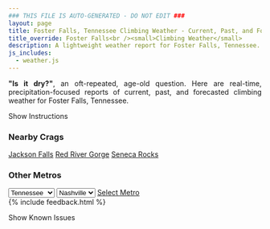 ```yaml
---
### THIS FILE IS AUTO-GENERATED - DO NOT EDIT ###
layout: page
title: Foster Falls, Tennessee Climbing Weather - Current, Past, and Forecasted Report
title_override: Foster Falls<br /><small>Climbing Weather</small>
description: A lightweight weather report for Foster Falls, Tennessee. Optimized for slow internet connections.
js_includes:
  - weather.js
---
```


<section class="measure center lh-copy f5-ns f6 ph2 mv4" style="text-align: justify;">
<strong>"Is it dry?"</strong>, an oft-repeated, age-old question. Here are real-time,
precipitation-focused reports of current, past, and forecasted climbing weather for Foster Falls, Tennessee.
</section>

<p id="settings-toggle" class="mw5 b center tc hover-light-red black-70 pointer">Show Instructions</p>
<section id="settings" class="overflow-hidden" style="display:none;">
    <div class="mv2 ph2 center">
        <div class="fn f6 tc pv2">
            <p class="measure lh-copy center"><strong>Show/hide hourly forecasts</strong> by clicking the desired day.</p>
            <hr class="mw5 p0 mv2 o-60 b0 bt b--light-red light-red bg-light-red">
            <p class="measure lh-copy center"><strong>Current and Past conditions</strong> are measured by the nearest weather station. <strong>Forecast conditions</strong> are calculated and polled separately.</p>
            <hr class="mw5 p0 mv2 o-60 b0 bt b--light-red light-red bg-light-red">
            <p class="measure lh-copy center"><strong>Having issues?</strong> Try <a id="clear-cache" class="no-underline relative fancy-link light-red hover-light-red" href="#">clearing the local cache</a>.</p>
            <hr class="mw5 p0 mv2 o-60 b0 bt b--light-red light-red bg-light-red">
            <p class="measure lh-copy center">Weather data sourced from <a class="no-underline fancy-link relative light-red" target="_blank" href="https://www.weather.gov/documentation/services-web-api">weather.gov</a>.</p>
        </div>
    </div>
</section>
<section id="weather" data-crag="foster-falls-tennessee" class="mv4-ns mv3 ph2 center"></section>
<section id="nearby" class="tc lh-copy">
  <h3>Nearby Crags</h3>
<a class="nowrap no-underline fancy-link relative light-red mh3" href="/crags/jackson-falls-illinois-weather.html">Jackson Falls</a>
<a class="nowrap no-underline fancy-link relative light-red mh3" href="/crags/red-river-gorge-kentucky-weather.html">Red River Gorge</a>
<a class="nowrap no-underline fancy-link relative light-red mh3" href="/crags/seneca-rocks-west-virginia-weather.html">Seneca Rocks</a>
</section>
<section id="nearby" class="tc lh-copy">
  <h3>Other Metros</h3>
  <select class="ma1 bg-near-white pa2" id="stateSel">
    <option value="Texas">Texas</option>
    <option value="Washington">Washington</option>
    <option value="Colorado">Colorado</option>
    <option value="Tennessee" selected>Tennessee</option>
    <option value="Utah">Utah</option>
    <option value="California">California</option>
  </select>
  <select class="ma1 bg-near-white pa2" id="citySel">
    <option value="Nashville" selected>Nashville</option>
  </select>
  <a id="selectMetro" class="f6 link dim ph3 pv2 ma1 dib white bg-light-red" href="/crags/nashville-tennessee-weather.html">Select Metro</a>
  <script>
    var states = [];
    states["Texas"] = "Austin"
    states["Washington"] = "Seattle"
    states["Colorado"] = "Denver"
    states["Tennessee"] = "Nashville"
    states["Utah"] = "Salt Lake City"
    states["California"] = "San Francisco|Los Angeles"
  </script>
</section>
{% include feedback.html %}
<p id="issues-toggle" class="mw5 b center tc hover-light-red black-70 pointer">Show Known Issues</p>
<section id="issues" class="overflow-hidden tc f6">
</section>

<script>
  var weekly_MRX_19_12 = {"updated":"2022-01-02T07:52:26+00:00","units":"us","forecastGenerator":"BaselineForecastGenerator","generatedAt":"2022-01-02T08:46:27+00:00","updateTime":"2022-01-02T07:52:26+00:00","validTimes":"2022-01-02T01:00:00+00:00/P7DT11H","elevation":{"unitCode":"wmoUnit:m","value":458.1144},"periods":[{"number":1,"name":"Overnight","startTime":"2022-01-02T02:00:00-06:00","endTime":"2022-01-02T06:00:00-06:00","isDaytime":false,"temperature":52,"temperatureUnit":"F","temperatureTrend":"rising","windSpeed":"5 to 10 mph","windDirection":"NW","icon":"https://api.weather.gov/icons/land/night/rain,60?size=medium","shortForecast":"Light Rain Likely","detailedForecast":"Rain likely. Mostly cloudy. Low around 52, with temperatures rising to around 57 overnight. Northwest wind 5 to 10 mph. Chance of precipitation is 60%. New rainfall amounts between a quarter and half of an inch possible."},{"number":2,"name":"Sunday","startTime":"2022-01-02T06:00:00-06:00","endTime":"2022-01-02T18:00:00-06:00","isDaytime":true,"temperature":57,"temperatureUnit":"F","temperatureTrend":"falling","windSpeed":"5 to 10 mph","windDirection":"NW","icon":"https://api.weather.gov/icons/land/day/ovc/rain_showers,50?size=medium","shortForecast":"Cloudy then Chance Rain Showers","detailedForecast":"A chance of rain showers between noon and 5pm, then a chance of rain showers and patchy fog. Cloudy. High near 57, with temperatures falling to around 41 in the afternoon. Northwest wind 5 to 10 mph. Chance of precipitation is 50%. New rainfall amounts less than a tenth of an inch possible."},{"number":3,"name":"Sunday Night","startTime":"2022-01-02T18:00:00-06:00","endTime":"2022-01-03T06:00:00-06:00","isDaytime":false,"temperature":28,"temperatureUnit":"F","temperatureTrend":null,"windSpeed":"15 mph","windDirection":"N","icon":"https://api.weather.gov/icons/land/night/snow,60/snow,40?size=medium","shortForecast":"Patchy Fog","detailedForecast":"Rain showers likely and patchy fog before 10pm, then patchy fog and a chance of rain and snow showers. Mostly cloudy, with a low around 28. North wind around 15 mph, with gusts as high as 30 mph. Chance of precipitation is 60%. New snow accumulation of less than one inch possible."},{"number":4,"name":"Monday","startTime":"2022-01-03T06:00:00-06:00","endTime":"2022-01-03T18:00:00-06:00","isDaytime":true,"temperature":40,"temperatureUnit":"F","temperatureTrend":null,"windSpeed":"5 to 10 mph","windDirection":"N","icon":"https://api.weather.gov/icons/land/day/few?size=medium","shortForecast":"Sunny","detailedForecast":"Sunny, with a high near 40. North wind 5 to 10 mph."},{"number":5,"name":"Monday Night","startTime":"2022-01-03T18:00:00-06:00","endTime":"2022-01-04T06:00:00-06:00","isDaytime":false,"temperature":28,"temperatureUnit":"F","temperatureTrend":null,"windSpeed":"5 mph","windDirection":"NE","icon":"https://api.weather.gov/icons/land/night/skc?size=medium","shortForecast":"Clear","detailedForecast":"Clear, with a low around 28. Northeast wind around 5 mph."},{"number":6,"name":"Tuesday","startTime":"2022-01-04T06:00:00-06:00","endTime":"2022-01-04T18:00:00-06:00","isDaytime":true,"temperature":46,"temperatureUnit":"F","temperatureTrend":null,"windSpeed":"5 to 10 mph","windDirection":"SE","icon":"https://api.weather.gov/icons/land/day/few?size=medium","shortForecast":"Sunny","detailedForecast":"Sunny, with a high near 46. Southeast wind 5 to 10 mph."},{"number":7,"name":"Tuesday Night","startTime":"2022-01-04T18:00:00-06:00","endTime":"2022-01-05T06:00:00-06:00","isDaytime":false,"temperature":37,"temperatureUnit":"F","temperatureTrend":null,"windSpeed":"5 to 10 mph","windDirection":"S","icon":"https://api.weather.gov/icons/land/night/sct?size=medium","shortForecast":"Partly Cloudy","detailedForecast":"Partly cloudy, with a low around 37. South wind 5 to 10 mph."},{"number":8,"name":"Wednesday","startTime":"2022-01-05T06:00:00-06:00","endTime":"2022-01-05T18:00:00-06:00","isDaytime":true,"temperature":49,"temperatureUnit":"F","temperatureTrend":null,"windSpeed":"5 to 10 mph","windDirection":"SW","icon":"https://api.weather.gov/icons/land/day/bkn?size=medium","shortForecast":"Mostly Cloudy","detailedForecast":"Mostly cloudy, with a high near 49."},{"number":9,"name":"Wednesday Night","startTime":"2022-01-05T18:00:00-06:00","endTime":"2022-01-06T06:00:00-06:00","isDaytime":false,"temperature":37,"temperatureUnit":"F","temperatureTrend":null,"windSpeed":"0 to 5 mph","windDirection":"NW","icon":"https://api.weather.gov/icons/land/night/rain_showers,20?size=medium","shortForecast":"Slight Chance Rain Showers","detailedForecast":"A slight chance of rain showers. Mostly cloudy, with a low around 37. Chance of precipitation is 20%."},{"number":10,"name":"Thursday","startTime":"2022-01-06T06:00:00-06:00","endTime":"2022-01-06T18:00:00-06:00","isDaytime":true,"temperature":44,"temperatureUnit":"F","temperatureTrend":null,"windSpeed":"5 mph","windDirection":"NW","icon":"https://api.weather.gov/icons/land/day/rain_showers,50/snow,50?size=medium","shortForecast":"Chance Rain Showers then Chance Rain And Snow Showers","detailedForecast":"A chance of rain showers before 4pm, then a chance of rain and snow showers. Mostly cloudy, with a high near 44. Chance of precipitation is 50%."},{"number":11,"name":"Thursday Night","startTime":"2022-01-06T18:00:00-06:00","endTime":"2022-01-07T06:00:00-06:00","isDaytime":false,"temperature":19,"temperatureUnit":"F","temperatureTrend":null,"windSpeed":"5 to 10 mph","windDirection":"NW","icon":"https://api.weather.gov/icons/land/night/cold?size=medium","shortForecast":"Partly Cloudy","detailedForecast":"Partly cloudy, with a low around 19."},{"number":12,"name":"Friday","startTime":"2022-01-07T06:00:00-06:00","endTime":"2022-01-07T18:00:00-06:00","isDaytime":true,"temperature":34,"temperatureUnit":"F","temperatureTrend":null,"windSpeed":"5 to 10 mph","windDirection":"N","icon":"https://api.weather.gov/icons/land/day/sct?size=medium","shortForecast":"Mostly Sunny","detailedForecast":"Mostly sunny, with a high near 34."},{"number":13,"name":"Friday Night","startTime":"2022-01-07T18:00:00-06:00","endTime":"2022-01-08T06:00:00-06:00","isDaytime":false,"temperature":24,"temperatureUnit":"F","temperatureTrend":null,"windSpeed":"5 mph","windDirection":"NE","icon":"https://api.weather.gov/icons/land/night/few?size=medium","shortForecast":"Mostly Clear","detailedForecast":"Mostly clear, with a low around 24."},{"number":14,"name":"Saturday","startTime":"2022-01-08T06:00:00-06:00","endTime":"2022-01-08T18:00:00-06:00","isDaytime":true,"temperature":45,"temperatureUnit":"F","temperatureTrend":null,"windSpeed":"5 to 10 mph","windDirection":"SE","icon":"https://api.weather.gov/icons/land/day/few?size=medium","shortForecast":"Sunny","detailedForecast":"Sunny, with a high near 45."}]}
  var hourly_MRX_19_12 = {"@context":["https://geojson.org/geojson-ld/geojson-context.jsonld",{"@version":"1.1","wx":"https://api.weather.gov/ontology#","geo":"http://www.opengis.net/ont/geosparql#","unit":"http://codes.wmo.int/common/unit/","@vocab":"https://api.weather.gov/ontology#"}],"type":"Feature","geometry":{"type":"Polygon","coordinates":[[[-85.4096049,35.2063693],[-85.4115481,35.183956699999996],[-85.3841256,35.182366699999996],[-85.3821769,35.204778999999995],[-85.4096049,35.2063693]]]},"properties":{"updated":"2022-01-02T07:52:26+00:00","units":"us","forecastGenerator":"HourlyForecastGenerator","generatedAt":"2022-01-02T08:46:28+00:00","updateTime":"2022-01-02T07:52:26+00:00","validTimes":"2022-01-02T01:00:00+00:00/P7DT11H","elevation":{"unitCode":"wmoUnit:m","value":458.1144},"periods":[{"number":1,"name":"","startTime":"2022-01-02T02:00:00-06:00","endTime":"2022-01-02T03:00:00-06:00","isDaytime":false,"temperature":58,"temperatureUnit":"F","temperatureTrend":null,"windSpeed":"10 mph","windDirection":"NW","icon":"https://api.weather.gov/icons/land/night/rain,60?size=small","shortForecast":"Light Rain Likely","detailedForecast":""},{"number":2,"name":"","startTime":"2022-01-02T03:00:00-06:00","endTime":"2022-01-02T04:00:00-06:00","isDaytime":false,"temperature":58,"temperatureUnit":"F","temperatureTrend":null,"windSpeed":"10 mph","windDirection":"NW","icon":"https://api.weather.gov/icons/land/night/rain,50?size=small","shortForecast":"Chance Light Rain","detailedForecast":""},{"number":3,"name":"","startTime":"2022-01-02T04:00:00-06:00","endTime":"2022-01-02T05:00:00-06:00","isDaytime":false,"temperature":57,"temperatureUnit":"F","temperatureTrend":null,"windSpeed":"5 mph","windDirection":"NW","icon":"https://api.weather.gov/icons/land/night/rain,40?size=small","shortForecast":"Chance Light Rain","detailedForecast":""},{"number":4,"name":"","startTime":"2022-01-02T05:00:00-06:00","endTime":"2022-01-02T06:00:00-06:00","isDaytime":false,"temperature":57,"temperatureUnit":"F","temperatureTrend":null,"windSpeed":"5 mph","windDirection":"NW","icon":"https://api.weather.gov/icons/land/night/rain,30?size=small","shortForecast":"Chance Light Rain","detailedForecast":""},{"number":5,"name":"","startTime":"2022-01-02T06:00:00-06:00","endTime":"2022-01-02T07:00:00-06:00","isDaytime":true,"temperature":56,"temperatureUnit":"F","temperatureTrend":null,"windSpeed":"5 mph","windDirection":"W","icon":"https://api.weather.gov/icons/land/day/bkn?size=small","shortForecast":"Mostly Cloudy","detailedForecast":""},{"number":6,"name":"","startTime":"2022-01-02T07:00:00-06:00","endTime":"2022-01-02T08:00:00-06:00","isDaytime":true,"temperature":56,"temperatureUnit":"F","temperatureTrend":null,"windSpeed":"5 mph","windDirection":"NW","icon":"https://api.weather.gov/icons/land/day/bkn?size=small","shortForecast":"Mostly Cloudy","detailedForecast":""},{"number":7,"name":"","startTime":"2022-01-02T08:00:00-06:00","endTime":"2022-01-02T09:00:00-06:00","isDaytime":true,"temperature":54,"temperatureUnit":"F","temperatureTrend":null,"windSpeed":"5 mph","windDirection":"NW","icon":"https://api.weather.gov/icons/land/day/bkn?size=small","shortForecast":"Mostly Cloudy","detailedForecast":""},{"number":8,"name":"","startTime":"2022-01-02T09:00:00-06:00","endTime":"2022-01-02T10:00:00-06:00","isDaytime":true,"temperature":55,"temperatureUnit":"F","temperatureTrend":null,"windSpeed":"5 mph","windDirection":"NW","icon":"https://api.weather.gov/icons/land/day/ovc?size=small","shortForecast":"Cloudy","detailedForecast":""},{"number":9,"name":"","startTime":"2022-01-02T10:00:00-06:00","endTime":"2022-01-02T11:00:00-06:00","isDaytime":true,"temperature":54,"temperatureUnit":"F","temperatureTrend":null,"windSpeed":"10 mph","windDirection":"NW","icon":"https://api.weather.gov/icons/land/day/ovc?size=small","shortForecast":"Cloudy","detailedForecast":""},{"number":10,"name":"","startTime":"2022-01-02T11:00:00-06:00","endTime":"2022-01-02T12:00:00-06:00","isDaytime":true,"temperature":53,"temperatureUnit":"F","temperatureTrend":null,"windSpeed":"10 mph","windDirection":"NW","icon":"https://api.weather.gov/icons/land/day/ovc?size=small","shortForecast":"Cloudy","detailedForecast":""},{"number":11,"name":"","startTime":"2022-01-02T12:00:00-06:00","endTime":"2022-01-02T13:00:00-06:00","isDaytime":true,"temperature":50,"temperatureUnit":"F","temperatureTrend":null,"windSpeed":"10 mph","windDirection":"NW","icon":"https://api.weather.gov/icons/land/day/rain_showers,30?size=small","shortForecast":"Chance Rain Showers","detailedForecast":""},{"number":12,"name":"","startTime":"2022-01-02T13:00:00-06:00","endTime":"2022-01-02T14:00:00-06:00","isDaytime":true,"temperature":50,"temperatureUnit":"F","temperatureTrend":null,"windSpeed":"10 mph","windDirection":"NW","icon":"https://api.weather.gov/icons/land/day/rain_showers,30?size=small","shortForecast":"Chance Rain Showers","detailedForecast":""},{"number":13,"name":"","startTime":"2022-01-02T14:00:00-06:00","endTime":"2022-01-02T15:00:00-06:00","isDaytime":true,"temperature":48,"temperatureUnit":"F","temperatureTrend":null,"windSpeed":"10 mph","windDirection":"N","icon":"https://api.weather.gov/icons/land/day/rain_showers,40?size=small","shortForecast":"Chance Rain Showers","detailedForecast":""},{"number":14,"name":"","startTime":"2022-01-02T15:00:00-06:00","endTime":"2022-01-02T16:00:00-06:00","isDaytime":true,"temperature":46,"temperatureUnit":"F","temperatureTrend":null,"windSpeed":"10 mph","windDirection":"N","icon":"https://api.weather.gov/icons/land/day/rain_showers,40?size=small","shortForecast":"Chance Rain Showers","detailedForecast":""},{"number":15,"name":"","startTime":"2022-01-02T16:00:00-06:00","endTime":"2022-01-02T17:00:00-06:00","isDaytime":true,"temperature":44,"temperatureUnit":"F","temperatureTrend":null,"windSpeed":"10 mph","windDirection":"N","icon":"https://api.weather.gov/icons/land/day/rain_showers?size=small","shortForecast":"Chance Rain Showers","detailedForecast":""},{"number":16,"name":"","startTime":"2022-01-02T17:00:00-06:00","endTime":"2022-01-02T18:00:00-06:00","isDaytime":true,"temperature":41,"temperatureUnit":"F","temperatureTrend":null,"windSpeed":"10 mph","windDirection":"N","icon":"https://api.weather.gov/icons/land/day/rain_showers?size=small","shortForecast":"Chance Rain Showers","detailedForecast":""},{"number":17,"name":"","startTime":"2022-01-02T18:00:00-06:00","endTime":"2022-01-02T19:00:00-06:00","isDaytime":false,"temperature":39,"temperatureUnit":"F","temperatureTrend":null,"windSpeed":"15 mph","windDirection":"N","icon":"https://api.weather.gov/icons/land/night/rain_showers?size=small","shortForecast":"Rain Showers Likely","detailedForecast":""},{"number":18,"name":"","startTime":"2022-01-02T19:00:00-06:00","endTime":"2022-01-02T20:00:00-06:00","isDaytime":false,"temperature":38,"temperatureUnit":"F","temperatureTrend":null,"windSpeed":"15 mph","windDirection":"N","icon":"https://api.weather.gov/icons/land/night/rain_showers?size=small","shortForecast":"Rain Showers Likely","detailedForecast":""},{"number":19,"name":"","startTime":"2022-01-02T20:00:00-06:00","endTime":"2022-01-02T21:00:00-06:00","isDaytime":false,"temperature":36,"temperatureUnit":"F","temperatureTrend":null,"windSpeed":"15 mph","windDirection":"N","icon":"https://api.weather.gov/icons/land/night/rain_showers?size=small","shortForecast":"Rain Showers Likely","detailedForecast":""},{"number":20,"name":"","startTime":"2022-01-02T21:00:00-06:00","endTime":"2022-01-02T22:00:00-06:00","isDaytime":false,"temperature":35,"temperatureUnit":"F","temperatureTrend":null,"windSpeed":"15 mph","windDirection":"N","icon":"https://api.weather.gov/icons/land/night/rain_showers?size=small","shortForecast":"Chance Rain Showers","detailedForecast":""},{"number":21,"name":"","startTime":"2022-01-02T22:00:00-06:00","endTime":"2022-01-02T23:00:00-06:00","isDaytime":false,"temperature":33,"temperatureUnit":"F","temperatureTrend":null,"windSpeed":"15 mph","windDirection":"N","icon":"https://api.weather.gov/icons/land/night/snow?size=small","shortForecast":"Patchy Fog","detailedForecast":""},{"number":22,"name":"","startTime":"2022-01-02T23:00:00-06:00","endTime":"2022-01-03T00:00:00-06:00","isDaytime":false,"temperature":32,"temperatureUnit":"F","temperatureTrend":null,"windSpeed":"15 mph","windDirection":"N","icon":"https://api.weather.gov/icons/land/night/snow?size=small","shortForecast":"Patchy Fog","detailedForecast":""},{"number":23,"name":"","startTime":"2022-01-03T00:00:00-06:00","endTime":"2022-01-03T01:00:00-06:00","isDaytime":false,"temperature":33,"temperatureUnit":"F","temperatureTrend":null,"windSpeed":"15 mph","windDirection":"N","icon":"https://api.weather.gov/icons/land/night/snow?size=small","shortForecast":"Patchy Fog","detailedForecast":""},{"number":24,"name":"","startTime":"2022-01-03T01:00:00-06:00","endTime":"2022-01-03T02:00:00-06:00","isDaytime":false,"temperature":32,"temperatureUnit":"F","temperatureTrend":null,"windSpeed":"15 mph","windDirection":"N","icon":"https://api.weather.gov/icons/land/night/snow?size=small","shortForecast":"Chance Rain And Snow Showers","detailedForecast":""},{"number":25,"name":"","startTime":"2022-01-03T02:00:00-06:00","endTime":"2022-01-03T03:00:00-06:00","isDaytime":false,"temperature":31,"temperatureUnit":"F","temperatureTrend":null,"windSpeed":"15 mph","windDirection":"N","icon":"https://api.weather.gov/icons/land/night/snow?size=small","shortForecast":"Chance Snow Showers","detailedForecast":""},{"number":26,"name":"","startTime":"2022-01-03T03:00:00-06:00","endTime":"2022-01-03T04:00:00-06:00","isDaytime":false,"temperature":30,"temperatureUnit":"F","temperatureTrend":null,"windSpeed":"15 mph","windDirection":"N","icon":"https://api.weather.gov/icons/land/night/snow?size=small","shortForecast":"Slight Chance Snow Showers","detailedForecast":""},{"number":27,"name":"","startTime":"2022-01-03T04:00:00-06:00","endTime":"2022-01-03T05:00:00-06:00","isDaytime":false,"temperature":29,"temperatureUnit":"F","temperatureTrend":null,"windSpeed":"15 mph","windDirection":"N","icon":"https://api.weather.gov/icons/land/night/snow?size=small","shortForecast":"Slight Chance Snow Showers","detailedForecast":""},{"number":28,"name":"","startTime":"2022-01-03T05:00:00-06:00","endTime":"2022-01-03T06:00:00-06:00","isDaytime":false,"temperature":29,"temperatureUnit":"F","temperatureTrend":null,"windSpeed":"15 mph","windDirection":"N","icon":"https://api.weather.gov/icons/land/night/snow?size=small","shortForecast":"Slight Chance Snow Showers","detailedForecast":""},{"number":29,"name":"","startTime":"2022-01-03T06:00:00-06:00","endTime":"2022-01-03T07:00:00-06:00","isDaytime":true,"temperature":28,"temperatureUnit":"F","temperatureTrend":null,"windSpeed":"10 mph","windDirection":"N","icon":"https://api.weather.gov/icons/land/day/sct?size=small","shortForecast":"Mostly Sunny","detailedForecast":""},{"number":30,"name":"","startTime":"2022-01-03T07:00:00-06:00","endTime":"2022-01-03T08:00:00-06:00","isDaytime":true,"temperature":29,"temperatureUnit":"F","temperatureTrend":null,"windSpeed":"10 mph","windDirection":"N","icon":"https://api.weather.gov/icons/land/day/sct?size=small","shortForecast":"Mostly Sunny","detailedForecast":""},{"number":31,"name":"","startTime":"2022-01-03T08:00:00-06:00","endTime":"2022-01-03T09:00:00-06:00","isDaytime":true,"temperature":30,"temperatureUnit":"F","temperatureTrend":null,"windSpeed":"10 mph","windDirection":"N","icon":"https://api.weather.gov/icons/land/day/sct?size=small","shortForecast":"Mostly Sunny","detailedForecast":""},{"number":32,"name":"","startTime":"2022-01-03T09:00:00-06:00","endTime":"2022-01-03T10:00:00-06:00","isDaytime":true,"temperature":31,"temperatureUnit":"F","temperatureTrend":null,"windSpeed":"10 mph","windDirection":"N","icon":"https://api.weather.gov/icons/land/day/sct?size=small","shortForecast":"Mostly Sunny","detailedForecast":""},{"number":33,"name":"","startTime":"2022-01-03T10:00:00-06:00","endTime":"2022-01-03T11:00:00-06:00","isDaytime":true,"temperature":32,"temperatureUnit":"F","temperatureTrend":null,"windSpeed":"10 mph","windDirection":"N","icon":"https://api.weather.gov/icons/land/day/sct?size=small","shortForecast":"Mostly Sunny","detailedForecast":""},{"number":34,"name":"","startTime":"2022-01-03T11:00:00-06:00","endTime":"2022-01-03T12:00:00-06:00","isDaytime":true,"temperature":34,"temperatureUnit":"F","temperatureTrend":null,"windSpeed":"10 mph","windDirection":"N","icon":"https://api.weather.gov/icons/land/day/sct?size=small","shortForecast":"Mostly Sunny","detailedForecast":""},{"number":35,"name":"","startTime":"2022-01-03T12:00:00-06:00","endTime":"2022-01-03T13:00:00-06:00","isDaytime":true,"temperature":36,"temperatureUnit":"F","temperatureTrend":null,"windSpeed":"5 mph","windDirection":"N","icon":"https://api.weather.gov/icons/land/day/skc?size=small","shortForecast":"Sunny","detailedForecast":""},{"number":36,"name":"","startTime":"2022-01-03T13:00:00-06:00","endTime":"2022-01-03T14:00:00-06:00","isDaytime":true,"temperature":37,"temperatureUnit":"F","temperatureTrend":null,"windSpeed":"5 mph","windDirection":"N","icon":"https://api.weather.gov/icons/land/day/skc?size=small","shortForecast":"Sunny","detailedForecast":""},{"number":37,"name":"","startTime":"2022-01-03T14:00:00-06:00","endTime":"2022-01-03T15:00:00-06:00","isDaytime":true,"temperature":37,"temperatureUnit":"F","temperatureTrend":null,"windSpeed":"5 mph","windDirection":"N","icon":"https://api.weather.gov/icons/land/day/skc?size=small","shortForecast":"Sunny","detailedForecast":""},{"number":38,"name":"","startTime":"2022-01-03T15:00:00-06:00","endTime":"2022-01-03T16:00:00-06:00","isDaytime":true,"temperature":38,"temperatureUnit":"F","temperatureTrend":null,"windSpeed":"5 mph","windDirection":"N","icon":"https://api.weather.gov/icons/land/day/skc?size=small","shortForecast":"Sunny","detailedForecast":""},{"number":39,"name":"","startTime":"2022-01-03T16:00:00-06:00","endTime":"2022-01-03T17:00:00-06:00","isDaytime":true,"temperature":36,"temperatureUnit":"F","temperatureTrend":null,"windSpeed":"5 mph","windDirection":"N","icon":"https://api.weather.gov/icons/land/day/skc?size=small","shortForecast":"Sunny","detailedForecast":""},{"number":40,"name":"","startTime":"2022-01-03T17:00:00-06:00","endTime":"2022-01-03T18:00:00-06:00","isDaytime":true,"temperature":34,"temperatureUnit":"F","temperatureTrend":null,"windSpeed":"5 mph","windDirection":"N","icon":"https://api.weather.gov/icons/land/day/skc?size=small","shortForecast":"Sunny","detailedForecast":""},{"number":41,"name":"","startTime":"2022-01-03T18:00:00-06:00","endTime":"2022-01-03T19:00:00-06:00","isDaytime":false,"temperature":32,"temperatureUnit":"F","temperatureTrend":null,"windSpeed":"5 mph","windDirection":"N","icon":"https://api.weather.gov/icons/land/night/skc?size=small","shortForecast":"Clear","detailedForecast":""},{"number":42,"name":"","startTime":"2022-01-03T19:00:00-06:00","endTime":"2022-01-03T20:00:00-06:00","isDaytime":false,"temperature":31,"temperatureUnit":"F","temperatureTrend":null,"windSpeed":"5 mph","windDirection":"N","icon":"https://api.weather.gov/icons/land/night/skc?size=small","shortForecast":"Clear","detailedForecast":""},{"number":43,"name":"","startTime":"2022-01-03T20:00:00-06:00","endTime":"2022-01-03T21:00:00-06:00","isDaytime":false,"temperature":31,"temperatureUnit":"F","temperatureTrend":null,"windSpeed":"5 mph","windDirection":"N","icon":"https://api.weather.gov/icons/land/night/skc?size=small","shortForecast":"Clear","detailedForecast":""},{"number":44,"name":"","startTime":"2022-01-03T21:00:00-06:00","endTime":"2022-01-03T22:00:00-06:00","isDaytime":false,"temperature":30,"temperatureUnit":"F","temperatureTrend":null,"windSpeed":"5 mph","windDirection":"NE","icon":"https://api.weather.gov/icons/land/night/skc?size=small","shortForecast":"Clear","detailedForecast":""},{"number":45,"name":"","startTime":"2022-01-03T22:00:00-06:00","endTime":"2022-01-03T23:00:00-06:00","isDaytime":false,"temperature":29,"temperatureUnit":"F","temperatureTrend":null,"windSpeed":"5 mph","windDirection":"NE","icon":"https://api.weather.gov/icons/land/night/skc?size=small","shortForecast":"Clear","detailedForecast":""},{"number":46,"name":"","startTime":"2022-01-03T23:00:00-06:00","endTime":"2022-01-04T00:00:00-06:00","isDaytime":false,"temperature":29,"temperatureUnit":"F","temperatureTrend":null,"windSpeed":"5 mph","windDirection":"NE","icon":"https://api.weather.gov/icons/land/night/skc?size=small","shortForecast":"Clear","detailedForecast":""},{"number":47,"name":"","startTime":"2022-01-04T00:00:00-06:00","endTime":"2022-01-04T01:00:00-06:00","isDaytime":false,"temperature":29,"temperatureUnit":"F","temperatureTrend":null,"windSpeed":"5 mph","windDirection":"NE","icon":"https://api.weather.gov/icons/land/night/skc?size=small","shortForecast":"Clear","detailedForecast":""},{"number":48,"name":"","startTime":"2022-01-04T01:00:00-06:00","endTime":"2022-01-04T02:00:00-06:00","isDaytime":false,"temperature":28,"temperatureUnit":"F","temperatureTrend":null,"windSpeed":"5 mph","windDirection":"NE","icon":"https://api.weather.gov/icons/land/night/skc?size=small","shortForecast":"Clear","detailedForecast":""},{"number":49,"name":"","startTime":"2022-01-04T02:00:00-06:00","endTime":"2022-01-04T03:00:00-06:00","isDaytime":false,"temperature":28,"temperatureUnit":"F","temperatureTrend":null,"windSpeed":"5 mph","windDirection":"E","icon":"https://api.weather.gov/icons/land/night/skc?size=small","shortForecast":"Clear","detailedForecast":""},{"number":50,"name":"","startTime":"2022-01-04T03:00:00-06:00","endTime":"2022-01-04T04:00:00-06:00","isDaytime":false,"temperature":28,"temperatureUnit":"F","temperatureTrend":null,"windSpeed":"5 mph","windDirection":"E","icon":"https://api.weather.gov/icons/land/night/skc?size=small","shortForecast":"Clear","detailedForecast":""},{"number":51,"name":"","startTime":"2022-01-04T04:00:00-06:00","endTime":"2022-01-04T05:00:00-06:00","isDaytime":false,"temperature":28,"temperatureUnit":"F","temperatureTrend":null,"windSpeed":"5 mph","windDirection":"E","icon":"https://api.weather.gov/icons/land/night/skc?size=small","shortForecast":"Clear","detailedForecast":""},{"number":52,"name":"","startTime":"2022-01-04T05:00:00-06:00","endTime":"2022-01-04T06:00:00-06:00","isDaytime":false,"temperature":29,"temperatureUnit":"F","temperatureTrend":null,"windSpeed":"5 mph","windDirection":"SE","icon":"https://api.weather.gov/icons/land/night/skc?size=small","shortForecast":"Clear","detailedForecast":""},{"number":53,"name":"","startTime":"2022-01-04T06:00:00-06:00","endTime":"2022-01-04T07:00:00-06:00","isDaytime":true,"temperature":29,"temperatureUnit":"F","temperatureTrend":null,"windSpeed":"5 mph","windDirection":"SE","icon":"https://api.weather.gov/icons/land/day/few?size=small","shortForecast":"Sunny","detailedForecast":""},{"number":54,"name":"","startTime":"2022-01-04T07:00:00-06:00","endTime":"2022-01-04T08:00:00-06:00","isDaytime":true,"temperature":32,"temperatureUnit":"F","temperatureTrend":null,"windSpeed":"5 mph","windDirection":"SE","icon":"https://api.weather.gov/icons/land/day/few?size=small","shortForecast":"Sunny","detailedForecast":""},{"number":55,"name":"","startTime":"2022-01-04T08:00:00-06:00","endTime":"2022-01-04T09:00:00-06:00","isDaytime":true,"temperature":34,"temperatureUnit":"F","temperatureTrend":null,"windSpeed":"5 mph","windDirection":"SE","icon":"https://api.weather.gov/icons/land/day/few?size=small","shortForecast":"Sunny","detailedForecast":""},{"number":56,"name":"","startTime":"2022-01-04T09:00:00-06:00","endTime":"2022-01-04T10:00:00-06:00","isDaytime":true,"temperature":37,"temperatureUnit":"F","temperatureTrend":null,"windSpeed":"10 mph","windDirection":"SE","icon":"https://api.weather.gov/icons/land/day/few?size=small","shortForecast":"Sunny","detailedForecast":""},{"number":57,"name":"","startTime":"2022-01-04T10:00:00-06:00","endTime":"2022-01-04T11:00:00-06:00","isDaytime":true,"temperature":39,"temperatureUnit":"F","temperatureTrend":null,"windSpeed":"10 mph","windDirection":"S","icon":"https://api.weather.gov/icons/land/day/few?size=small","shortForecast":"Sunny","detailedForecast":""},{"number":58,"name":"","startTime":"2022-01-04T11:00:00-06:00","endTime":"2022-01-04T12:00:00-06:00","isDaytime":true,"temperature":41,"temperatureUnit":"F","temperatureTrend":null,"windSpeed":"10 mph","windDirection":"S","icon":"https://api.weather.gov/icons/land/day/few?size=small","shortForecast":"Sunny","detailedForecast":""},{"number":59,"name":"","startTime":"2022-01-04T12:00:00-06:00","endTime":"2022-01-04T13:00:00-06:00","isDaytime":true,"temperature":43,"temperatureUnit":"F","temperatureTrend":null,"windSpeed":"10 mph","windDirection":"S","icon":"https://api.weather.gov/icons/land/day/few?size=small","shortForecast":"Sunny","detailedForecast":""},{"number":60,"name":"","startTime":"2022-01-04T13:00:00-06:00","endTime":"2022-01-04T14:00:00-06:00","isDaytime":true,"temperature":44,"temperatureUnit":"F","temperatureTrend":null,"windSpeed":"10 mph","windDirection":"S","icon":"https://api.weather.gov/icons/land/day/few?size=small","shortForecast":"Sunny","detailedForecast":""},{"number":61,"name":"","startTime":"2022-01-04T14:00:00-06:00","endTime":"2022-01-04T15:00:00-06:00","isDaytime":true,"temperature":44,"temperatureUnit":"F","temperatureTrend":null,"windSpeed":"10 mph","windDirection":"S","icon":"https://api.weather.gov/icons/land/day/few?size=small","shortForecast":"Sunny","detailedForecast":""},{"number":62,"name":"","startTime":"2022-01-04T15:00:00-06:00","endTime":"2022-01-04T16:00:00-06:00","isDaytime":true,"temperature":44,"temperatureUnit":"F","temperatureTrend":null,"windSpeed":"10 mph","windDirection":"S","icon":"https://api.weather.gov/icons/land/day/few?size=small","shortForecast":"Sunny","detailedForecast":""},{"number":63,"name":"","startTime":"2022-01-04T16:00:00-06:00","endTime":"2022-01-04T17:00:00-06:00","isDaytime":true,"temperature":42,"temperatureUnit":"F","temperatureTrend":null,"windSpeed":"10 mph","windDirection":"S","icon":"https://api.weather.gov/icons/land/day/few?size=small","shortForecast":"Sunny","detailedForecast":""},{"number":64,"name":"","startTime":"2022-01-04T17:00:00-06:00","endTime":"2022-01-04T18:00:00-06:00","isDaytime":true,"temperature":40,"temperatureUnit":"F","temperatureTrend":null,"windSpeed":"10 mph","windDirection":"S","icon":"https://api.weather.gov/icons/land/day/few?size=small","shortForecast":"Sunny","detailedForecast":""},{"number":65,"name":"","startTime":"2022-01-04T18:00:00-06:00","endTime":"2022-01-04T19:00:00-06:00","isDaytime":false,"temperature":39,"temperatureUnit":"F","temperatureTrend":null,"windSpeed":"5 mph","windDirection":"S","icon":"https://api.weather.gov/icons/land/night/few?size=small","shortForecast":"Mostly Clear","detailedForecast":""},{"number":66,"name":"","startTime":"2022-01-04T19:00:00-06:00","endTime":"2022-01-04T20:00:00-06:00","isDaytime":false,"temperature":38,"temperatureUnit":"F","temperatureTrend":null,"windSpeed":"5 mph","windDirection":"S","icon":"https://api.weather.gov/icons/land/night/few?size=small","shortForecast":"Mostly Clear","detailedForecast":""},{"number":67,"name":"","startTime":"2022-01-04T20:00:00-06:00","endTime":"2022-01-04T21:00:00-06:00","isDaytime":false,"temperature":38,"temperatureUnit":"F","temperatureTrend":null,"windSpeed":"10 mph","windDirection":"S","icon":"https://api.weather.gov/icons/land/night/few?size=small","shortForecast":"Mostly Clear","detailedForecast":""},{"number":68,"name":"","startTime":"2022-01-04T21:00:00-06:00","endTime":"2022-01-04T22:00:00-06:00","isDaytime":false,"temperature":38,"temperatureUnit":"F","temperatureTrend":null,"windSpeed":"10 mph","windDirection":"S","icon":"https://api.weather.gov/icons/land/night/few?size=small","shortForecast":"Mostly Clear","detailedForecast":""},{"number":69,"name":"","startTime":"2022-01-04T22:00:00-06:00","endTime":"2022-01-04T23:00:00-06:00","isDaytime":false,"temperature":38,"temperatureUnit":"F","temperatureTrend":null,"windSpeed":"10 mph","windDirection":"S","icon":"https://api.weather.gov/icons/land/night/few?size=small","shortForecast":"Mostly Clear","detailedForecast":""},{"number":70,"name":"","startTime":"2022-01-04T23:00:00-06:00","endTime":"2022-01-05T00:00:00-06:00","isDaytime":false,"temperature":38,"temperatureUnit":"F","temperatureTrend":null,"windSpeed":"10 mph","windDirection":"S","icon":"https://api.weather.gov/icons/land/night/few?size=small","shortForecast":"Mostly Clear","detailedForecast":""},{"number":71,"name":"","startTime":"2022-01-05T00:00:00-06:00","endTime":"2022-01-05T01:00:00-06:00","isDaytime":false,"temperature":38,"temperatureUnit":"F","temperatureTrend":null,"windSpeed":"10 mph","windDirection":"S","icon":"https://api.weather.gov/icons/land/night/bkn?size=small","shortForecast":"Mostly Cloudy","detailedForecast":""},{"number":72,"name":"","startTime":"2022-01-05T01:00:00-06:00","endTime":"2022-01-05T02:00:00-06:00","isDaytime":false,"temperature":39,"temperatureUnit":"F","temperatureTrend":null,"windSpeed":"10 mph","windDirection":"S","icon":"https://api.weather.gov/icons/land/night/bkn?size=small","shortForecast":"Mostly Cloudy","detailedForecast":""},{"number":73,"name":"","startTime":"2022-01-05T02:00:00-06:00","endTime":"2022-01-05T03:00:00-06:00","isDaytime":false,"temperature":39,"temperatureUnit":"F","temperatureTrend":null,"windSpeed":"10 mph","windDirection":"S","icon":"https://api.weather.gov/icons/land/night/bkn?size=small","shortForecast":"Mostly Cloudy","detailedForecast":""},{"number":74,"name":"","startTime":"2022-01-05T03:00:00-06:00","endTime":"2022-01-05T04:00:00-06:00","isDaytime":false,"temperature":40,"temperatureUnit":"F","temperatureTrend":null,"windSpeed":"10 mph","windDirection":"S","icon":"https://api.weather.gov/icons/land/night/bkn?size=small","shortForecast":"Mostly Cloudy","detailedForecast":""},{"number":75,"name":"","startTime":"2022-01-05T04:00:00-06:00","endTime":"2022-01-05T05:00:00-06:00","isDaytime":false,"temperature":40,"temperatureUnit":"F","temperatureTrend":null,"windSpeed":"10 mph","windDirection":"S","icon":"https://api.weather.gov/icons/land/night/bkn?size=small","shortForecast":"Mostly Cloudy","detailedForecast":""},{"number":76,"name":"","startTime":"2022-01-05T05:00:00-06:00","endTime":"2022-01-05T06:00:00-06:00","isDaytime":false,"temperature":40,"temperatureUnit":"F","temperatureTrend":null,"windSpeed":"5 mph","windDirection":"S","icon":"https://api.weather.gov/icons/land/night/bkn?size=small","shortForecast":"Mostly Cloudy","detailedForecast":""},{"number":77,"name":"","startTime":"2022-01-05T06:00:00-06:00","endTime":"2022-01-05T07:00:00-06:00","isDaytime":true,"temperature":40,"temperatureUnit":"F","temperatureTrend":null,"windSpeed":"5 mph","windDirection":"S","icon":"https://api.weather.gov/icons/land/day/bkn?size=small","shortForecast":"Mostly Cloudy","detailedForecast":""},{"number":78,"name":"","startTime":"2022-01-05T07:00:00-06:00","endTime":"2022-01-05T08:00:00-06:00","isDaytime":true,"temperature":41,"temperatureUnit":"F","temperatureTrend":null,"windSpeed":"5 mph","windDirection":"S","icon":"https://api.weather.gov/icons/land/day/bkn?size=small","shortForecast":"Mostly Cloudy","detailedForecast":""},{"number":79,"name":"","startTime":"2022-01-05T08:00:00-06:00","endTime":"2022-01-05T09:00:00-06:00","isDaytime":true,"temperature":42,"temperatureUnit":"F","temperatureTrend":null,"windSpeed":"10 mph","windDirection":"S","icon":"https://api.weather.gov/icons/land/day/bkn?size=small","shortForecast":"Mostly Cloudy","detailedForecast":""},{"number":80,"name":"","startTime":"2022-01-05T09:00:00-06:00","endTime":"2022-01-05T10:00:00-06:00","isDaytime":true,"temperature":43,"temperatureUnit":"F","temperatureTrend":null,"windSpeed":"10 mph","windDirection":"SW","icon":"https://api.weather.gov/icons/land/day/bkn?size=small","shortForecast":"Mostly Cloudy","detailedForecast":""},{"number":81,"name":"","startTime":"2022-01-05T10:00:00-06:00","endTime":"2022-01-05T11:00:00-06:00","isDaytime":true,"temperature":44,"temperatureUnit":"F","temperatureTrend":null,"windSpeed":"10 mph","windDirection":"SW","icon":"https://api.weather.gov/icons/land/day/bkn?size=small","shortForecast":"Mostly Cloudy","detailedForecast":""},{"number":82,"name":"","startTime":"2022-01-05T11:00:00-06:00","endTime":"2022-01-05T12:00:00-06:00","isDaytime":true,"temperature":45,"temperatureUnit":"F","temperatureTrend":null,"windSpeed":"10 mph","windDirection":"SW","icon":"https://api.weather.gov/icons/land/day/bkn?size=small","shortForecast":"Mostly Cloudy","detailedForecast":""},{"number":83,"name":"","startTime":"2022-01-05T12:00:00-06:00","endTime":"2022-01-05T13:00:00-06:00","isDaytime":true,"temperature":46,"temperatureUnit":"F","temperatureTrend":null,"windSpeed":"10 mph","windDirection":"SW","icon":"https://api.weather.gov/icons/land/day/bkn?size=small","shortForecast":"Mostly Cloudy","detailedForecast":""},{"number":84,"name":"","startTime":"2022-01-05T13:00:00-06:00","endTime":"2022-01-05T14:00:00-06:00","isDaytime":true,"temperature":46,"temperatureUnit":"F","temperatureTrend":null,"windSpeed":"10 mph","windDirection":"SW","icon":"https://api.weather.gov/icons/land/day/bkn?size=small","shortForecast":"Mostly Cloudy","detailedForecast":""},{"number":85,"name":"","startTime":"2022-01-05T14:00:00-06:00","endTime":"2022-01-05T15:00:00-06:00","isDaytime":true,"temperature":46,"temperatureUnit":"F","temperatureTrend":null,"windSpeed":"5 mph","windDirection":"SW","icon":"https://api.weather.gov/icons/land/day/bkn?size=small","shortForecast":"Mostly Cloudy","detailedForecast":""},{"number":86,"name":"","startTime":"2022-01-05T15:00:00-06:00","endTime":"2022-01-05T16:00:00-06:00","isDaytime":true,"temperature":46,"temperatureUnit":"F","temperatureTrend":null,"windSpeed":"5 mph","windDirection":"SW","icon":"https://api.weather.gov/icons/land/day/bkn?size=small","shortForecast":"Mostly Cloudy","detailedForecast":""},{"number":87,"name":"","startTime":"2022-01-05T16:00:00-06:00","endTime":"2022-01-05T17:00:00-06:00","isDaytime":true,"temperature":45,"temperatureUnit":"F","temperatureTrend":null,"windSpeed":"5 mph","windDirection":"SW","icon":"https://api.weather.gov/icons/land/day/bkn?size=small","shortForecast":"Mostly Cloudy","detailedForecast":""},{"number":88,"name":"","startTime":"2022-01-05T17:00:00-06:00","endTime":"2022-01-05T18:00:00-06:00","isDaytime":true,"temperature":44,"temperatureUnit":"F","temperatureTrend":null,"windSpeed":"5 mph","windDirection":"W","icon":"https://api.weather.gov/icons/land/day/bkn?size=small","shortForecast":"Mostly Cloudy","detailedForecast":""},{"number":89,"name":"","startTime":"2022-01-05T18:00:00-06:00","endTime":"2022-01-05T19:00:00-06:00","isDaytime":false,"temperature":43,"temperatureUnit":"F","temperatureTrend":null,"windSpeed":"0 mph","windDirection":"W","icon":"https://api.weather.gov/icons/land/night/rain_showers?size=small","shortForecast":"Slight Chance Rain Showers","detailedForecast":""},{"number":90,"name":"","startTime":"2022-01-05T19:00:00-06:00","endTime":"2022-01-05T20:00:00-06:00","isDaytime":false,"temperature":42,"temperatureUnit":"F","temperatureTrend":null,"windSpeed":"0 mph","windDirection":"W","icon":"https://api.weather.gov/icons/land/night/rain_showers?size=small","shortForecast":"Slight Chance Rain Showers","detailedForecast":""},{"number":91,"name":"","startTime":"2022-01-05T20:00:00-06:00","endTime":"2022-01-05T21:00:00-06:00","isDaytime":false,"temperature":41,"temperatureUnit":"F","temperatureTrend":null,"windSpeed":"0 mph","windDirection":"W","icon":"https://api.weather.gov/icons/land/night/rain_showers?size=small","shortForecast":"Slight Chance Rain Showers","detailedForecast":""},{"number":92,"name":"","startTime":"2022-01-05T21:00:00-06:00","endTime":"2022-01-05T22:00:00-06:00","isDaytime":false,"temperature":41,"temperatureUnit":"F","temperatureTrend":null,"windSpeed":"0 mph","windDirection":"NW","icon":"https://api.weather.gov/icons/land/night/rain_showers?size=small","shortForecast":"Slight Chance Rain Showers","detailedForecast":""},{"number":93,"name":"","startTime":"2022-01-05T22:00:00-06:00","endTime":"2022-01-05T23:00:00-06:00","isDaytime":false,"temperature":40,"temperatureUnit":"F","temperatureTrend":null,"windSpeed":"0 mph","windDirection":"NW","icon":"https://api.weather.gov/icons/land/night/rain_showers?size=small","shortForecast":"Slight Chance Rain Showers","detailedForecast":""},{"number":94,"name":"","startTime":"2022-01-05T23:00:00-06:00","endTime":"2022-01-06T00:00:00-06:00","isDaytime":false,"temperature":39,"temperatureUnit":"F","temperatureTrend":null,"windSpeed":"0 mph","windDirection":"N","icon":"https://api.weather.gov/icons/land/night/rain_showers?size=small","shortForecast":"Slight Chance Rain Showers","detailedForecast":""},{"number":95,"name":"","startTime":"2022-01-06T00:00:00-06:00","endTime":"2022-01-06T01:00:00-06:00","isDaytime":false,"temperature":39,"temperatureUnit":"F","temperatureTrend":null,"windSpeed":"0 mph","windDirection":"N","icon":"https://api.weather.gov/icons/land/night/rain_showers?size=small","shortForecast":"Slight Chance Rain Showers","detailedForecast":""},{"number":96,"name":"","startTime":"2022-01-06T01:00:00-06:00","endTime":"2022-01-06T02:00:00-06:00","isDaytime":false,"temperature":38,"temperatureUnit":"F","temperatureTrend":null,"windSpeed":"0 mph","windDirection":"N","icon":"https://api.weather.gov/icons/land/night/rain_showers?size=small","shortForecast":"Slight Chance Rain Showers","detailedForecast":""},{"number":97,"name":"","startTime":"2022-01-06T02:00:00-06:00","endTime":"2022-01-06T03:00:00-06:00","isDaytime":false,"temperature":38,"temperatureUnit":"F","temperatureTrend":null,"windSpeed":"0 mph","windDirection":"N","icon":"https://api.weather.gov/icons/land/night/rain_showers?size=small","shortForecast":"Slight Chance Rain Showers","detailedForecast":""},{"number":98,"name":"","startTime":"2022-01-06T03:00:00-06:00","endTime":"2022-01-06T04:00:00-06:00","isDaytime":false,"temperature":37,"temperatureUnit":"F","temperatureTrend":null,"windSpeed":"0 mph","windDirection":"N","icon":"https://api.weather.gov/icons/land/night/rain_showers?size=small","shortForecast":"Slight Chance Rain Showers","detailedForecast":""},{"number":99,"name":"","startTime":"2022-01-06T04:00:00-06:00","endTime":"2022-01-06T05:00:00-06:00","isDaytime":false,"temperature":37,"temperatureUnit":"F","temperatureTrend":null,"windSpeed":"5 mph","windDirection":"NE","icon":"https://api.weather.gov/icons/land/night/rain_showers?size=small","shortForecast":"Slight Chance Rain Showers","detailedForecast":""},{"number":100,"name":"","startTime":"2022-01-06T05:00:00-06:00","endTime":"2022-01-06T06:00:00-06:00","isDaytime":false,"temperature":37,"temperatureUnit":"F","temperatureTrend":null,"windSpeed":"5 mph","windDirection":"NE","icon":"https://api.weather.gov/icons/land/night/rain_showers?size=small","shortForecast":"Slight Chance Rain Showers","detailedForecast":""},{"number":101,"name":"","startTime":"2022-01-06T06:00:00-06:00","endTime":"2022-01-06T07:00:00-06:00","isDaytime":true,"temperature":37,"temperatureUnit":"F","temperatureTrend":null,"windSpeed":"5 mph","windDirection":"NE","icon":"https://api.weather.gov/icons/land/day/rain_showers?size=small","shortForecast":"Chance Rain Showers","detailedForecast":""},{"number":102,"name":"","startTime":"2022-01-06T07:00:00-06:00","endTime":"2022-01-06T08:00:00-06:00","isDaytime":true,"temperature":37,"temperatureUnit":"F","temperatureTrend":null,"windSpeed":"5 mph","windDirection":"N","icon":"https://api.weather.gov/icons/land/day/rain_showers?size=small","shortForecast":"Chance Rain Showers","detailedForecast":""},{"number":103,"name":"","startTime":"2022-01-06T08:00:00-06:00","endTime":"2022-01-06T09:00:00-06:00","isDaytime":true,"temperature":38,"temperatureUnit":"F","temperatureTrend":null,"windSpeed":"5 mph","windDirection":"N","icon":"https://api.weather.gov/icons/land/day/rain_showers?size=small","shortForecast":"Chance Rain Showers","detailedForecast":""},{"number":104,"name":"","startTime":"2022-01-06T09:00:00-06:00","endTime":"2022-01-06T10:00:00-06:00","isDaytime":true,"temperature":38,"temperatureUnit":"F","temperatureTrend":null,"windSpeed":"5 mph","windDirection":"NW","icon":"https://api.weather.gov/icons/land/day/rain_showers?size=small","shortForecast":"Chance Rain Showers","detailedForecast":""},{"number":105,"name":"","startTime":"2022-01-06T10:00:00-06:00","endTime":"2022-01-06T11:00:00-06:00","isDaytime":true,"temperature":39,"temperatureUnit":"F","temperatureTrend":null,"windSpeed":"5 mph","windDirection":"NW","icon":"https://api.weather.gov/icons/land/day/rain_showers?size=small","shortForecast":"Chance Rain Showers","detailedForecast":""},{"number":106,"name":"","startTime":"2022-01-06T11:00:00-06:00","endTime":"2022-01-06T12:00:00-06:00","isDaytime":true,"temperature":39,"temperatureUnit":"F","temperatureTrend":null,"windSpeed":"5 mph","windDirection":"W","icon":"https://api.weather.gov/icons/land/day/rain_showers?size=small","shortForecast":"Chance Rain Showers","detailedForecast":""},{"number":107,"name":"","startTime":"2022-01-06T12:00:00-06:00","endTime":"2022-01-06T13:00:00-06:00","isDaytime":true,"temperature":40,"temperatureUnit":"F","temperatureTrend":null,"windSpeed":"5 mph","windDirection":"W","icon":"https://api.weather.gov/icons/land/day/rain_showers?size=small","shortForecast":"Chance Rain Showers","detailedForecast":""},{"number":108,"name":"","startTime":"2022-01-06T13:00:00-06:00","endTime":"2022-01-06T14:00:00-06:00","isDaytime":true,"temperature":39,"temperatureUnit":"F","temperatureTrend":null,"windSpeed":"5 mph","windDirection":"W","icon":"https://api.weather.gov/icons/land/day/rain_showers?size=small","shortForecast":"Chance Rain Showers","detailedForecast":""},{"number":109,"name":"","startTime":"2022-01-06T14:00:00-06:00","endTime":"2022-01-06T15:00:00-06:00","isDaytime":true,"temperature":38,"temperatureUnit":"F","temperatureTrend":null,"windSpeed":"5 mph","windDirection":"W","icon":"https://api.weather.gov/icons/land/day/rain_showers?size=small","shortForecast":"Chance Rain Showers","detailedForecast":""},{"number":110,"name":"","startTime":"2022-01-06T15:00:00-06:00","endTime":"2022-01-06T16:00:00-06:00","isDaytime":true,"temperature":37,"temperatureUnit":"F","temperatureTrend":null,"windSpeed":"5 mph","windDirection":"W","icon":"https://api.weather.gov/icons/land/day/rain_showers?size=small","shortForecast":"Chance Rain Showers","detailedForecast":""},{"number":111,"name":"","startTime":"2022-01-06T16:00:00-06:00","endTime":"2022-01-06T17:00:00-06:00","isDaytime":true,"temperature":35,"temperatureUnit":"F","temperatureTrend":null,"windSpeed":"5 mph","windDirection":"W","icon":"https://api.weather.gov/icons/land/day/snow?size=small","shortForecast":"Chance Rain And Snow Showers","detailedForecast":""},{"number":112,"name":"","startTime":"2022-01-06T17:00:00-06:00","endTime":"2022-01-06T18:00:00-06:00","isDaytime":true,"temperature":33,"temperatureUnit":"F","temperatureTrend":null,"windSpeed":"5 mph","windDirection":"NW","icon":"https://api.weather.gov/icons/land/day/snow?size=small","shortForecast":"Chance Rain And Snow Showers","detailedForecast":""},{"number":113,"name":"","startTime":"2022-01-06T18:00:00-06:00","endTime":"2022-01-06T19:00:00-06:00","isDaytime":false,"temperature":30,"temperatureUnit":"F","temperatureTrend":null,"windSpeed":"5 mph","windDirection":"NW","icon":"https://api.weather.gov/icons/land/night/bkn?size=small","shortForecast":"Mostly Cloudy","detailedForecast":""},{"number":114,"name":"","startTime":"2022-01-06T19:00:00-06:00","endTime":"2022-01-06T20:00:00-06:00","isDaytime":false,"temperature":29,"temperatureUnit":"F","temperatureTrend":null,"windSpeed":"5 mph","windDirection":"NW","icon":"https://api.weather.gov/icons/land/night/bkn?size=small","shortForecast":"Mostly Cloudy","detailedForecast":""},{"number":115,"name":"","startTime":"2022-01-06T20:00:00-06:00","endTime":"2022-01-06T21:00:00-06:00","isDaytime":false,"temperature":27,"temperatureUnit":"F","temperatureTrend":null,"windSpeed":"10 mph","windDirection":"NW","icon":"https://api.weather.gov/icons/land/night/bkn?size=small","shortForecast":"Mostly Cloudy","detailedForecast":""},{"number":116,"name":"","startTime":"2022-01-06T21:00:00-06:00","endTime":"2022-01-06T22:00:00-06:00","isDaytime":false,"temperature":25,"temperatureUnit":"F","temperatureTrend":null,"windSpeed":"10 mph","windDirection":"NW","icon":"https://api.weather.gov/icons/land/night/bkn?size=small","shortForecast":"Mostly Cloudy","detailedForecast":""},{"number":117,"name":"","startTime":"2022-01-06T22:00:00-06:00","endTime":"2022-01-06T23:00:00-06:00","isDaytime":false,"temperature":24,"temperatureUnit":"F","temperatureTrend":null,"windSpeed":"10 mph","windDirection":"NW","icon":"https://api.weather.gov/icons/land/night/bkn?size=small","shortForecast":"Mostly Cloudy","detailedForecast":""},{"number":118,"name":"","startTime":"2022-01-06T23:00:00-06:00","endTime":"2022-01-07T00:00:00-06:00","isDaytime":false,"temperature":22,"temperatureUnit":"F","temperatureTrend":null,"windSpeed":"10 mph","windDirection":"NW","icon":"https://api.weather.gov/icons/land/night/bkn?size=small","shortForecast":"Mostly Cloudy","detailedForecast":""},{"number":119,"name":"","startTime":"2022-01-07T00:00:00-06:00","endTime":"2022-01-07T01:00:00-06:00","isDaytime":false,"temperature":21,"temperatureUnit":"F","temperatureTrend":null,"windSpeed":"10 mph","windDirection":"NW","icon":"https://api.weather.gov/icons/land/night/sct?size=small","shortForecast":"Partly Cloudy","detailedForecast":""},{"number":120,"name":"","startTime":"2022-01-07T01:00:00-06:00","endTime":"2022-01-07T02:00:00-06:00","isDaytime":false,"temperature":20,"temperatureUnit":"F","temperatureTrend":null,"windSpeed":"10 mph","windDirection":"NW","icon":"https://api.weather.gov/icons/land/night/cold?size=small","shortForecast":"Partly Cloudy","detailedForecast":""},{"number":121,"name":"","startTime":"2022-01-07T02:00:00-06:00","endTime":"2022-01-07T03:00:00-06:00","isDaytime":false,"temperature":20,"temperatureUnit":"F","temperatureTrend":null,"windSpeed":"10 mph","windDirection":"NW","icon":"https://api.weather.gov/icons/land/night/cold?size=small","shortForecast":"Partly Cloudy","detailedForecast":""},{"number":122,"name":"","startTime":"2022-01-07T03:00:00-06:00","endTime":"2022-01-07T04:00:00-06:00","isDaytime":false,"temperature":20,"temperatureUnit":"F","temperatureTrend":null,"windSpeed":"10 mph","windDirection":"N","icon":"https://api.weather.gov/icons/land/night/cold?size=small","shortForecast":"Partly Cloudy","detailedForecast":""},{"number":123,"name":"","startTime":"2022-01-07T04:00:00-06:00","endTime":"2022-01-07T05:00:00-06:00","isDaytime":false,"temperature":20,"temperatureUnit":"F","temperatureTrend":null,"windSpeed":"10 mph","windDirection":"N","icon":"https://api.weather.gov/icons/land/night/cold?size=small","shortForecast":"Partly Cloudy","detailedForecast":""},{"number":124,"name":"","startTime":"2022-01-07T05:00:00-06:00","endTime":"2022-01-07T06:00:00-06:00","isDaytime":false,"temperature":19,"temperatureUnit":"F","temperatureTrend":null,"windSpeed":"10 mph","windDirection":"N","icon":"https://api.weather.gov/icons/land/night/cold?size=small","shortForecast":"Partly Cloudy","detailedForecast":""},{"number":125,"name":"","startTime":"2022-01-07T06:00:00-06:00","endTime":"2022-01-07T07:00:00-06:00","isDaytime":true,"temperature":19,"temperatureUnit":"F","temperatureTrend":null,"windSpeed":"10 mph","windDirection":"N","icon":"https://api.weather.gov/icons/land/day/cold?size=small","shortForecast":"Mostly Sunny","detailedForecast":""},{"number":126,"name":"","startTime":"2022-01-07T07:00:00-06:00","endTime":"2022-01-07T08:00:00-06:00","isDaytime":true,"temperature":21,"temperatureUnit":"F","temperatureTrend":null,"windSpeed":"10 mph","windDirection":"N","icon":"https://api.weather.gov/icons/land/day/sct?size=small","shortForecast":"Mostly Sunny","detailedForecast":""},{"number":127,"name":"","startTime":"2022-01-07T08:00:00-06:00","endTime":"2022-01-07T09:00:00-06:00","isDaytime":true,"temperature":22,"temperatureUnit":"F","temperatureTrend":null,"windSpeed":"10 mph","windDirection":"N","icon":"https://api.weather.gov/icons/land/day/sct?size=small","shortForecast":"Mostly Sunny","detailedForecast":""},{"number":128,"name":"","startTime":"2022-01-07T09:00:00-06:00","endTime":"2022-01-07T10:00:00-06:00","isDaytime":true,"temperature":24,"temperatureUnit":"F","temperatureTrend":null,"windSpeed":"10 mph","windDirection":"N","icon":"https://api.weather.gov/icons/land/day/sct?size=small","shortForecast":"Mostly Sunny","detailedForecast":""},{"number":129,"name":"","startTime":"2022-01-07T10:00:00-06:00","endTime":"2022-01-07T11:00:00-06:00","isDaytime":true,"temperature":26,"temperatureUnit":"F","temperatureTrend":null,"windSpeed":"10 mph","windDirection":"N","icon":"https://api.weather.gov/icons/land/day/sct?size=small","shortForecast":"Mostly Sunny","detailedForecast":""},{"number":130,"name":"","startTime":"2022-01-07T11:00:00-06:00","endTime":"2022-01-07T12:00:00-06:00","isDaytime":true,"temperature":28,"temperatureUnit":"F","temperatureTrend":null,"windSpeed":"5 mph","windDirection":"N","icon":"https://api.weather.gov/icons/land/day/sct?size=small","shortForecast":"Mostly Sunny","detailedForecast":""},{"number":131,"name":"","startTime":"2022-01-07T12:00:00-06:00","endTime":"2022-01-07T13:00:00-06:00","isDaytime":true,"temperature":29,"temperatureUnit":"F","temperatureTrend":null,"windSpeed":"5 mph","windDirection":"N","icon":"https://api.weather.gov/icons/land/day/few?size=small","shortForecast":"Sunny","detailedForecast":""},{"number":132,"name":"","startTime":"2022-01-07T13:00:00-06:00","endTime":"2022-01-07T14:00:00-06:00","isDaytime":true,"temperature":30,"temperatureUnit":"F","temperatureTrend":null,"windSpeed":"5 mph","windDirection":"N","icon":"https://api.weather.gov/icons/land/day/few?size=small","shortForecast":"Sunny","detailedForecast":""},{"number":133,"name":"","startTime":"2022-01-07T14:00:00-06:00","endTime":"2022-01-07T15:00:00-06:00","isDaytime":true,"temperature":31,"temperatureUnit":"F","temperatureTrend":null,"windSpeed":"5 mph","windDirection":"N","icon":"https://api.weather.gov/icons/land/day/few?size=small","shortForecast":"Sunny","detailedForecast":""},{"number":134,"name":"","startTime":"2022-01-07T15:00:00-06:00","endTime":"2022-01-07T16:00:00-06:00","isDaytime":true,"temperature":31,"temperatureUnit":"F","temperatureTrend":null,"windSpeed":"5 mph","windDirection":"N","icon":"https://api.weather.gov/icons/land/day/few?size=small","shortForecast":"Sunny","detailedForecast":""},{"number":135,"name":"","startTime":"2022-01-07T16:00:00-06:00","endTime":"2022-01-07T17:00:00-06:00","isDaytime":true,"temperature":30,"temperatureUnit":"F","temperatureTrend":null,"windSpeed":"5 mph","windDirection":"N","icon":"https://api.weather.gov/icons/land/day/few?size=small","shortForecast":"Sunny","detailedForecast":""},{"number":136,"name":"","startTime":"2022-01-07T17:00:00-06:00","endTime":"2022-01-07T18:00:00-06:00","isDaytime":true,"temperature":29,"temperatureUnit":"F","temperatureTrend":null,"windSpeed":"5 mph","windDirection":"N","icon":"https://api.weather.gov/icons/land/day/few?size=small","shortForecast":"Sunny","detailedForecast":""},{"number":137,"name":"","startTime":"2022-01-07T18:00:00-06:00","endTime":"2022-01-07T19:00:00-06:00","isDaytime":false,"temperature":28,"temperatureUnit":"F","temperatureTrend":null,"windSpeed":"5 mph","windDirection":"N","icon":"https://api.weather.gov/icons/land/night/few?size=small","shortForecast":"Mostly Clear","detailedForecast":""},{"number":138,"name":"","startTime":"2022-01-07T19:00:00-06:00","endTime":"2022-01-07T20:00:00-06:00","isDaytime":false,"temperature":27,"temperatureUnit":"F","temperatureTrend":null,"windSpeed":"5 mph","windDirection":"N","icon":"https://api.weather.gov/icons/land/night/few?size=small","shortForecast":"Mostly Clear","detailedForecast":""},{"number":139,"name":"","startTime":"2022-01-07T20:00:00-06:00","endTime":"2022-01-07T21:00:00-06:00","isDaytime":false,"temperature":27,"temperatureUnit":"F","temperatureTrend":null,"windSpeed":"5 mph","windDirection":"N","icon":"https://api.weather.gov/icons/land/night/few?size=small","shortForecast":"Mostly Clear","detailedForecast":""},{"number":140,"name":"","startTime":"2022-01-07T21:00:00-06:00","endTime":"2022-01-07T22:00:00-06:00","isDaytime":false,"temperature":26,"temperatureUnit":"F","temperatureTrend":null,"windSpeed":"5 mph","windDirection":"N","icon":"https://api.weather.gov/icons/land/night/few?size=small","shortForecast":"Mostly Clear","detailedForecast":""},{"number":141,"name":"","startTime":"2022-01-07T22:00:00-06:00","endTime":"2022-01-07T23:00:00-06:00","isDaytime":false,"temperature":25,"temperatureUnit":"F","temperatureTrend":null,"windSpeed":"5 mph","windDirection":"NE","icon":"https://api.weather.gov/icons/land/night/few?size=small","shortForecast":"Mostly Clear","detailedForecast":""},{"number":142,"name":"","startTime":"2022-01-07T23:00:00-06:00","endTime":"2022-01-08T00:00:00-06:00","isDaytime":false,"temperature":25,"temperatureUnit":"F","temperatureTrend":null,"windSpeed":"5 mph","windDirection":"NE","icon":"https://api.weather.gov/icons/land/night/few?size=small","shortForecast":"Mostly Clear","detailedForecast":""},{"number":143,"name":"","startTime":"2022-01-08T00:00:00-06:00","endTime":"2022-01-08T01:00:00-06:00","isDaytime":false,"temperature":24,"temperatureUnit":"F","temperatureTrend":null,"windSpeed":"5 mph","windDirection":"NE","icon":"https://api.weather.gov/icons/land/night/few?size=small","shortForecast":"Mostly Clear","detailedForecast":""},{"number":144,"name":"","startTime":"2022-01-08T01:00:00-06:00","endTime":"2022-01-08T02:00:00-06:00","isDaytime":false,"temperature":25,"temperatureUnit":"F","temperatureTrend":null,"windSpeed":"5 mph","windDirection":"NE","icon":"https://api.weather.gov/icons/land/night/few?size=small","shortForecast":"Mostly Clear","detailedForecast":""},{"number":145,"name":"","startTime":"2022-01-08T02:00:00-06:00","endTime":"2022-01-08T03:00:00-06:00","isDaytime":false,"temperature":25,"temperatureUnit":"F","temperatureTrend":null,"windSpeed":"5 mph","windDirection":"NE","icon":"https://api.weather.gov/icons/land/night/few?size=small","shortForecast":"Mostly Clear","detailedForecast":""},{"number":146,"name":"","startTime":"2022-01-08T03:00:00-06:00","endTime":"2022-01-08T04:00:00-06:00","isDaytime":false,"temperature":25,"temperatureUnit":"F","temperatureTrend":null,"windSpeed":"5 mph","windDirection":"NE","icon":"https://api.weather.gov/icons/land/night/few?size=small","shortForecast":"Mostly Clear","detailedForecast":""},{"number":147,"name":"","startTime":"2022-01-08T04:00:00-06:00","endTime":"2022-01-08T05:00:00-06:00","isDaytime":false,"temperature":25,"temperatureUnit":"F","temperatureTrend":null,"windSpeed":"5 mph","windDirection":"E","icon":"https://api.weather.gov/icons/land/night/few?size=small","shortForecast":"Mostly Clear","detailedForecast":""},{"number":148,"name":"","startTime":"2022-01-08T05:00:00-06:00","endTime":"2022-01-08T06:00:00-06:00","isDaytime":false,"temperature":24,"temperatureUnit":"F","temperatureTrend":null,"windSpeed":"5 mph","windDirection":"E","icon":"https://api.weather.gov/icons/land/night/few?size=small","shortForecast":"Mostly Clear","detailedForecast":""},{"number":149,"name":"","startTime":"2022-01-08T06:00:00-06:00","endTime":"2022-01-08T07:00:00-06:00","isDaytime":true,"temperature":25,"temperatureUnit":"F","temperatureTrend":null,"windSpeed":"5 mph","windDirection":"E","icon":"https://api.weather.gov/icons/land/day/few?size=small","shortForecast":"Sunny","detailedForecast":""},{"number":150,"name":"","startTime":"2022-01-08T07:00:00-06:00","endTime":"2022-01-08T08:00:00-06:00","isDaytime":true,"temperature":27,"temperatureUnit":"F","temperatureTrend":null,"windSpeed":"5 mph","windDirection":"E","icon":"https://api.weather.gov/icons/land/day/few?size=small","shortForecast":"Sunny","detailedForecast":""},{"number":151,"name":"","startTime":"2022-01-08T08:00:00-06:00","endTime":"2022-01-08T09:00:00-06:00","isDaytime":true,"temperature":30,"temperatureUnit":"F","temperatureTrend":null,"windSpeed":"5 mph","windDirection":"E","icon":"https://api.weather.gov/icons/land/day/few?size=small","shortForecast":"Sunny","detailedForecast":""},{"number":152,"name":"","startTime":"2022-01-08T09:00:00-06:00","endTime":"2022-01-08T10:00:00-06:00","isDaytime":true,"temperature":33,"temperatureUnit":"F","temperatureTrend":null,"windSpeed":"5 mph","windDirection":"SE","icon":"https://api.weather.gov/icons/land/day/few?size=small","shortForecast":"Sunny","detailedForecast":""},{"number":153,"name":"","startTime":"2022-01-08T10:00:00-06:00","endTime":"2022-01-08T11:00:00-06:00","isDaytime":true,"temperature":36,"temperatureUnit":"F","temperatureTrend":null,"windSpeed":"5 mph","windDirection":"SE","icon":"https://api.weather.gov/icons/land/day/few?size=small","shortForecast":"Sunny","detailedForecast":""},{"number":154,"name":"","startTime":"2022-01-08T11:00:00-06:00","endTime":"2022-01-08T12:00:00-06:00","isDaytime":true,"temperature":39,"temperatureUnit":"F","temperatureTrend":null,"windSpeed":"10 mph","windDirection":"SE","icon":"https://api.weather.gov/icons/land/day/few?size=small","shortForecast":"Sunny","detailedForecast":""},{"number":155,"name":"","startTime":"2022-01-08T12:00:00-06:00","endTime":"2022-01-08T13:00:00-06:00","isDaytime":true,"temperature":42,"temperatureUnit":"F","temperatureTrend":null,"windSpeed":"10 mph","windDirection":"SE","icon":"https://api.weather.gov/icons/land/day/few?size=small","shortForecast":"Sunny","detailedForecast":""},{"number":156,"name":"","startTime":"2022-01-08T13:00:00-06:00","endTime":"2022-01-08T14:00:00-06:00","isDaytime":true,"temperature":44,"temperatureUnit":"F","temperatureTrend":null,"windSpeed":"10 mph","windDirection":"SE","icon":"https://api.weather.gov/icons/land/day/few?size=small","shortForecast":"Sunny","detailedForecast":""}]}}
  var crags_config = [
  {
    "name": "Foster Falls",
    "note": "High-quality sandstone.",
    "mountainProject": "https://www.mountainproject.com/area/105883248/foster-falls",
    "station": "KCHA",
    "office": "MRX/19,12",
    "coordinates": [
      -85.674,
      35.182
    ]
  }
]</script>

